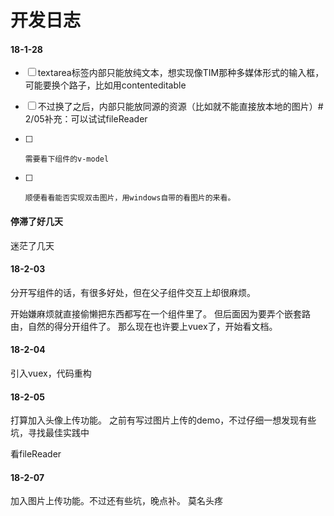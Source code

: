 # 开发日志

#### 18-1-28
- [ ]  textarea标签内部只能放纯文本，想实现像TIM那种多媒体形式的输入框，可能要换个路子，比如用contenteditable



- [ ] 不过换了之后，内部只能放同源的资源（比如就不能直接放本地的图片）# 2/05补充：可以试试fileReader


- [ ]
      需要看下组件的v-model



- [ ]
      顺便看看能否实现双击图片，用windows自带的看图片的来看。



#### 停滞了好几天
迷茫了几天


#### 18-2-03
分开写组件的话，有很多好处，但在父子组件交互上却很麻烦。

开始嫌麻烦就直接偷懒把东西都写在一个组件里了。
但后面因为要弄个嵌套路由，自然的得分开组件了。
那么现在也许要上vuex了，开始看文档。

#### 18-2-04

引入vuex，代码重构

#### 18-2-05

打算加入头像上传功能。
之前有写过图片上传的demo，不过仔细一想发现有些坑，寻找最佳实践中

看fileReader


#### 18-2-07

加入图片上传功能。不过还有些坑，晚点补。
莫名头疼
